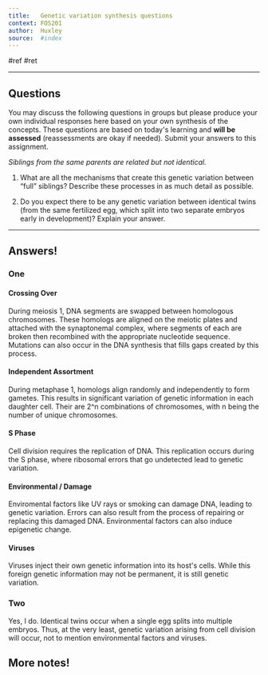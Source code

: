 ```yaml
---
title:   Genetic variation synthesis questions
context: FOS201
author:  Huxley
source:  #index
---
```


#ref #ret 

---

## Questions
You may discuss the following questions in groups but please produce your own individual responses here based on your own synthesis of the concepts. These questions are based on today's learning and **will be assessed** (reassessments are okay if needed). Submit your answers to this assignment. 

_Siblings from the same parents are related but not identical._

1) What are all the mechanisms that create this genetic variation between “full” siblings? Describe these processes in as much detail as possible.

2) Do you expect there to be any genetic variation between identical twins (from the same fertilized egg, which split into two separate embryos early in development)? Explain your answer.

---

## Answers!

### One


#### Crossing Over
During meiosis 1, DNA segments are swapped between homologous chromosomes. These homologs are aligned on the meiotic plates and attached with the synaptonemal complex, where segments of each are broken then recombined with the appropriate nucleotide sequence. Mutations can also occur in the DNA synthesis that fills gaps created by this process. 

#### Independent Assortment 
During metaphase 1, homologs align randomly and independently to form gametes. This results in significant variation of genetic information in each daughter cell. Their are 2^n combinations of chromosomes, with n being the number of unique chromosomes. 

#### S Phase
Cell division requires the replication of DNA. This replication occurs during the S phase, where ribosomal errors that go undetected lead to genetic variation. 

#### Environmental / Damage
Enviromental factors like UV rays or smoking can damage DNA, leading to genetic variation. Errors can also result from the process of repairing or replacing this damaged DNA. Environmental factors can also induce epigenetic change.

#### Viruses
Viruses inject their own genetic information into its host's cells. While this foreign genetic information may not be permanent, it is still genetic variation.


### Two
Yes, I do. Identical twins occur when a single egg splits into multiple embryos. Thus, at the very least, genetic variation arising from cell division will occur, not to mention environmental factors and viruses.

## More notes!






